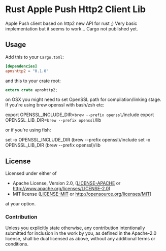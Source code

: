 Rust Apple Push Http2 Client Lib
==========


Apple Push client based on http2 new API for rust ;)
Very basic implementation but it seems to work... Cargo not published yet.


## Usage

Add this to your `Cargo.toml`:

```toml
[dependencies]
apnshttp2 = "0.1.0"
```

and this to your crate root:

```rust
extern crate apnshttp2;
```

on OSX you might need to set OpenSSL path for compilation/linking stage. If you're using brew openssl with bash/zsh etc:

  export OPENSSL_INCLUDE_DIR=`brew --prefix openssl`/include
  export OPENSSL_LIB_DIR=`brew --prefix openssl`/lib

or if you're using fish:

  set -x OPENSSL_INCLUDE_DIR (brew --prefix openssl)/include
  set -x OPENSSL_LIB_DIR (brew --prefix openssl)/lib
  

## License

Licensed under either of

 * Apache License, Version 2.0, ([LICENSE-APACHE](LICENSE-APACHE) or http://www.apache.org/licenses/LICENSE-2.0)
 * MIT license ([LICENSE-MIT](LICENSE-MIT) or http://opensource.org/licenses/MIT)

at your option.

### Contribution

Unless you explicitly state otherwise, any contribution intentionally
submitted for inclusion in the work by you, as defined in the Apache-2.0
license, shall be dual licensed as above, without any additional terms or
conditions.
